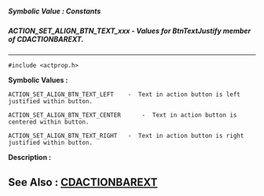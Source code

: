 ##### Symbolic Value : Constants
##### ACTION_SET_ALIGN_BTN_TEXT_xxx - Values for BtnTextJustify member of CDACTIONBAREXT.
---
```
#include <actprop.h>
```

**Symbolic Values :**

	ACTION_SET_ALIGN_BTN_TEXT_LEFT	  -  Text in action button is left justified within button.

	ACTION_SET_ALIGN_BTN_TEXT_CENTER	  -  Text in action button is centered within button.

	ACTION_SET_ALIGN_BTN_TEXT_RIGHT	  -  Text in action button is right justified within button.


**Description :**




**See Also :**
[CDACTIONBAREXT](/domino-c-api-docs/reference/Data/CDACTIONBAREXT)
---
